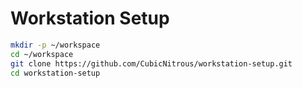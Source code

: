 # Workstation Setup

```sh
mkdir -p ~/workspace
cd ~/workspace
git clone https://github.com/CubicNitrous/workstation-setup.git
cd workstation-setup
```
